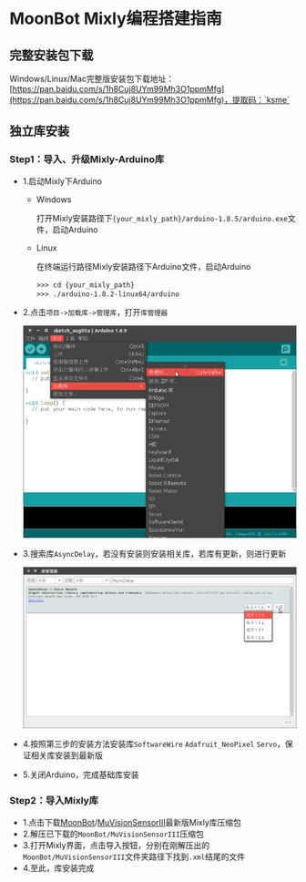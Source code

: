 MoonBot Mixly编程搭建指南
=======================

## 完整安装包下载

Windows/Linux/Mac完整版安装包下载地址：[https://pan.baidu.com/s/1h8Cuj8UYm99Mh3O1ppmMfg](https://pan.baidu.com/s/1h8Cuj8UYm99Mh3O1ppmMfg)，提取码：`ksme`

## 独立库安装

### Step1：导入、升级Mixly-Arduino库

- 1.启动Mixly下Arduino
    - Windows

        打开Mixly安装路径下`{your_mixly_path}/arduino-1.8.5/arduino.exe`文件，启动Arduino

    - Linux

        在终端运行路径Mixly安装路径下Arduino文件，启动Arduino
        ```
        >>> cd {your_mixly_path}
        >>> ./arduino-1.8.2-linux64/arduino
        ```
- 2.点击`项目->加载库->管理库`，打开`库管理器`

    ![arduino_lib_management](./images/arduino_lib_management_zh.png)

- 3.搜索库`AsyncDelay`，若没有安装则安装相关库，若库有更新，则进行更新

    ![arduino_lib_download_zh](./images/arduino_lib_download_zh.png)

- 4.按照第三步的安装方法安装库`SoftwareWire` `Adafruit_NeoPixel` `Servo`，保证相关库安装到最新版
- 5.关闭Arduino，完成基础库安装

### Step2：导入Mixly库

- 1.点击下载[MoonBot](https://github.com/mu-opensource/MoonBot-Mixly/releases/latest)/[MuVisionSensorIII](https://github.com/mu-opensource/MuVisionSensorIII-Mixly/releases/latest)最新版Mixly库压缩包
- 2.解压已下载的`MoonBot/MuVisionSensorIII`压缩包
- 3.打开Mixly界面，点击导入按钮，分别在刚解压出的`MoonBot/MuVisionSensorIII`文件夹路径下找到`.xml`结尾的文件
- 4.至此，库安装完成
